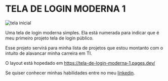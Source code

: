 # TELA DE LOGIN MODERNA 1

![tela inicial](https://i.postimg.cc/RZDFkznq/login-1.png)

Uma tela de login moderna simples. Ela está numerada para indicar que é meu primeiro projeto
tela de login público.

Esse projeto servirá para minha lista de projetos que estou montanto com o 
intuito de alavancar minha carreira em TI.

O layout está hopedado em <https://tela-de-login-moderna-1.pages.dev/>

Se quiser conhecer minhas habilidades entre no meu 
[linkedin](https://www.linkedin.com/in/roberto-carlos-677851174/).
